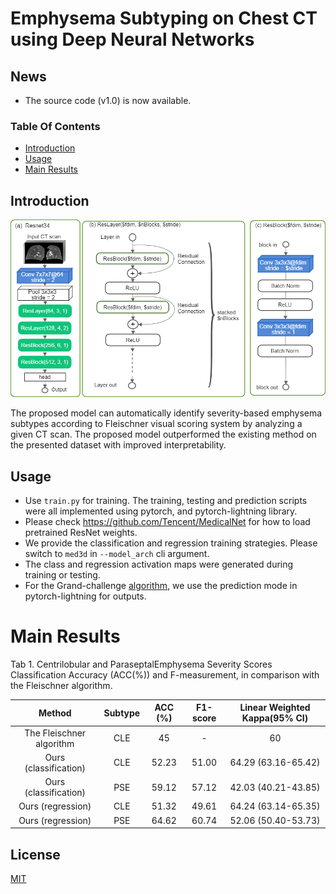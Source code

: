 # Emphysema Subtyping on Chest CT using Deep Neural Networks

## News

- The source code (v1.0) is now available.


### Table Of Contents
- [Introduction](#introduction)
- [Usage](#usage)
- [Main Results](#main-results)

## Introduction

![Screenshot](https://github.com/DIAGNijmegen/bodyct-dram-emph-subtype/blob/main/figure1.png)

The proposed model can automatically identify severity-based emphysema subtypes according to Fleischner visual scoring system by analyzing a given CT scan. The proposed model outperformed the existing method on the presented dataset with improved interpretability.

## Usage
 - Use `train.py` for training. The training, testing and prediction scripts were all implemented using pytorch, and pytorch-lightning library.
 - Please check https://github.com/Tencent/MedicalNet for how to load pretrained ResNet weights.
 - We provide the classification and regression training strategies. Please switch to `med3d` in `--model_arch` cli argument.
 - The class and regression activation maps were generated during training or testing.
 - For the Grand-challenge [algorithm](https://grand-challenge.org/algorithms/weakly-supervised-emphysema-subtyping/), we use the prediction mode in pytorch-lightning for outputs. 

# Main Results
Tab 1. Centrilobular and ParaseptalEmphysema Severity Scores Classification Accuracy (ACC(%)) and F-measurement, in comparison with the Fleischner algorithm.


|Method     |    Subtype     |   ACC (\%)    | F1-score | Linear Weighted Kappa(95\% CI) |
|:---------:|:--------------:|:-------------:|:--------:|:---------------------:|
|The Fleischner algorithm |      CLE       |      45       |    -     |          60           |
|Ours (classification)  |      CLE       |     52.23     |  51.00   |  64.29 (63.16-65.42)     |
|Ours (classification)  |      PSE       |     59.12     |  57.12   |    42.03 (40.21-43.85)     |
|Ours (regression)|      CLE       |     51.32     |  49.61   |      64.24 (63.14-65.35)       |
|Ours (regression)| PSE| 64.62 |  60.74   |       52.06 (50.40-53.73)         |
## License
[MIT](https://choosealicense.com/licenses/mit/)
